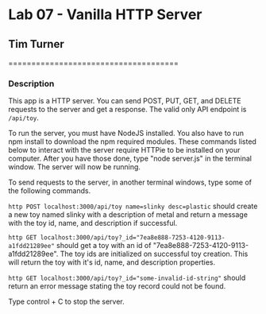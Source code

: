 # Lab 07 - Vanilla HTTP Server
## Tim Turner
=====================================

### Description

This app is a HTTP server.  You can send POST, PUT, GET, and DELETE requests to the server and get a response.  The valid only API endpoint is `/api/toy`.

To run the server, you must have NodeJS installed.  You also have to run npm install to download the npm required modules.  These commands listed below to interact with the server require HTTPie to be installed on your computer.  After you have those done, type "node server.js" in the terminal window.  The server will now be running.

To send requests to the server, in another terminal windows, type some of the following commands.    


`http POST localhost:3000/api/toy name=slinky desc=plastic` should create a new toy named slinky with a description of metal and return a message with the toy id, name, and description if successful.

`http GET localhost:3000/api/toy?_id="7ea8e888-7253-4120-9113-a1fdd21289ee"` should get a toy with an id of "7ea8e888-7253-4120-9113-a1fdd21289ee".  The toy ids are initialized on successful toy creation.  This will return the toy with it's id, name, and description properties.  

`http GET localhost:3000/api/toy?_id="some-invalid-id-string"` should return an error message stating the toy record could not be found.  


Type control + C to stop the server. 
